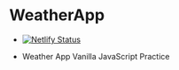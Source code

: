 # WeatherApp
- [![Netlify Status](https://api.netlify.com/api/v1/badges/0e504f74-fb03-4a20-868c-5a9fc8bd11cb/deploy-status)](https://app.netlify.com/sites/weatherappvanilla/deploys)

- Weather App Vanilla JavaScript Practice
